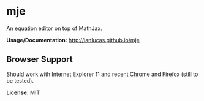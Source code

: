 # mje

An equation editor on top of MathJax.

**Usage/Documentation:** http://ianlucas.github.io/mje

## Browser Support

Should work with Internet Explorer 11 and recent Chrome and Firefox (still to be tested).

**License:** MIT